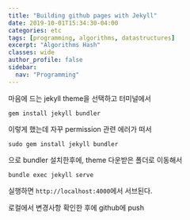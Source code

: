 ```yaml
---
title: "Building github pages with Jekyll"
date: 2019-10-01T15:34:30-04:00
categories: etc
tags: [programming, algorithms, datastructures]
excerpt: "Algorithms Hash"
classes: wide
author_profile: false
sidebar:
  nav: "Programming"
---
```


마음에 드는 jekyll theme을 선택하고 터미널에서

```
gem install jekyll bundler
```

이렇게 했는데 자꾸 permission 관련 에러가 떠서

```
sudo gem install jekyll bundler
```

으로 bundler 설치한후에, theme 다운받은 폴더로 이동해서

```
bundle exec jekyll serve
```

실행하면 `http://localhost:4000`에서 서브된다.

로컬에서 변경사항 확인한 후에 github에 push

